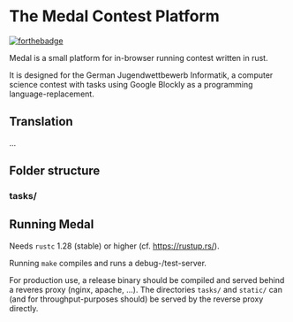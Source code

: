# The Medal Contest Platform

[![forthebadge](https://forthebadge.com/images/badges/fuck-it-ship-it.svg)](https://forthebadge.com)

Medal is a small platform for in-browser running contest written in rust.

It is designed for the German Jugendwettbewerb Informatik, a computer science contest with tasks using Google Blockly as a programming language-replacement.




## Translation

…


## Folder structure

### tasks/


## Running Medal

Needs `rustc` 1.28 (stable) or higher (cf. https://rustup.rs/). 

Running `make` compiles and runs a debug-/test-server.

For production use, a release binary should be compiled and served behind a reveres proxy (nginx, apache, …). The directories `tasks/` and `static/` can (and for throughput-purposes should) be served by the reverse proxy directly.
